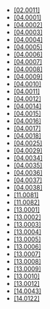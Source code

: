 - [[02.0011]](./corrections/02.0011.C.pdf)
- [[04.0001]](./corrections/04.0001.C.pdf)
- [[04.0002]](./corrections/04.0002.C.pdf)
- [[04.0003]](./corrections/04.0003.C.pdf)
- [[04.0004]](./corrections/04.0004.C.pdf)
- [[04.0005]](./corrections/04.0005.C.pdf)
- [[04.0006]](./corrections/04.0006.C.pdf)
- [[04.0007]](./corrections/04.0007.C.pdf)
- [[04.0008]](./corrections/04.0008.C.pdf)
- [[04.0009]](./corrections/04.0009.C.pdf)
- [[04.0010]](./corrections/04.0010.C.pdf)
- [[04.0011]](./corrections/04.0011.C.pdf)
- [[04.0012]](./corrections/04.0012.C.pdf)
- [[04.0014]](./corrections/04.0014.C.pdf)
- [[04.0015]](./corrections/04.0015.C.pdf)
- [[04.0016]](./corrections/04.0016.C.pdf)
- [[04.0017]](./corrections/04.0017.C.pdf)
- [[04.0018]](./corrections/04.0018.C.pdf)
- [[04.0025]](./corrections/04.0025.C.pdf)
- [[04.0029]](./corrections/04.0029.C.pdf)
- [[04.0034]](./corrections/04.0034.C.pdf)
- [[04.0035]](./corrections/04.0035.C.pdf)
- [[04.0036]](./corrections/04.0036.C.pdf)
- [[04.0037]](./corrections/04.0037.C.pdf)
- [[04.0038]](./corrections/04.0038.C.pdf)
- [[11.0081]](./corrections/11.0081.C.pdf)
- [[11.0082]](./corrections/11.0082.C.pdf)
- [[13.0001]](./corrections/13.0001.C.pdf)
- [[13.0002]](./corrections/13.0002.C.pdf)
- [[13.0003]](./corrections/13.0003.C.pdf)
- [[13.0004]](./corrections/13.0004.C.pdf)
- [[13.0005]](./corrections/13.0005.C.pdf)
- [[13.0006]](./corrections/13.0006.C.pdf)
- [[13.0007]](./corrections/13.0007.C.pdf)
- [[13.0008]](./corrections/13.0008.C.pdf)
- [[13.0009]](./corrections/13.0009.C.pdf)
- [[13.0010]](./corrections/13.0010.C.pdf)
- [[13.0012]](./corrections/13.0012.C.pdf)
- [[14.0043]](./corrections/14.0043.C.pdf)
- [[14.0122]](./corrections/14.0122.C.pdf)